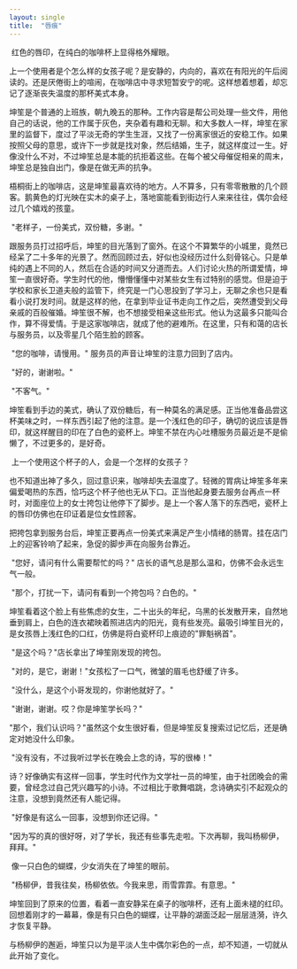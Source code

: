 ```yaml
---
layout: single
title:  "唇痕"
---
```

​           红色的唇印，在纯白的咖啡杯上显得格外耀眼。

​           上一个使用者是个怎么样的女孩子呢？是安静的，内向的，喜欢在有阳光的午后阅读的。还是厌倦街上的喧闹，在咖啡店中寻求短暂安宁的呢。这样想着想着，却忘记了逐渐丧失温度的那杯美式本身。

​        坤笙是个普通的上班族，朝九晚五的那种。工作内容是帮公司处理一些文件，用他自己的话说，他的工作属于灰色，夹杂着有趣和无聊。和大多数人一样，坤笙在家里的监督下，度过了平淡无奇的学生生涯，又找了一份离家很近的安稳工作。如果按照父母的意思，或许下一步就是找对象，然后结婚，生子，就这样度过一生。好像没什么不对，不过坤笙总是本能的抗拒着这些。在每个被父母催促相亲的周末，坤笙总是独自出门，像是在做无声的抗争。

​        梧桐街上的咖啡店，这是坤笙最喜欢待的地方。人不算多，只有零零散散的几个顾客。鹅黄色的灯光映在实木的桌子上，落地窗能看到街边行人来来往往，偶尔会经过几个嬉戏的孩童。

​        "老样子，一份美式，双份糖，多谢。"

​        跟服务员打过招呼后，坤笙的目光落到了窗外。在这个不算繁华的小城里，竟然已经呆了二十多年的光景了。然而回顾过去，好似也没经历过什么刻骨铭心。只是单纯的遇上不同的人，然后在合适的时间又分道而去。人们讨论火热的所谓爱情，坤笙一直很好奇。学生时代的他，懵懵懂懂中对某些女生有过特别的感觉。但是迫于学校和家长卫道夫般的监管下，终究是一门心思投到了学习上，无聊之余也只是看看小说打发时间。就是这样的他，在拿到毕业证书走向工作之后，突然遭受到父母亲戚的百般催婚。坤笙很不解，也不想接受相亲这些形式。他认为这最多只能叫合作，算不得爱情。于是这家咖啡店，就成了他的避难所。在这里，只有和蔼的店长与服务员，以及零星几个陌生脸的顾客。

​        "您的咖啡，请慢用。" 服务员的声音让坤笙的注意力回到了店内。

​        "好的，谢谢啦。" 

​        "不客气。"      

​        坤笙看到手边的美式，确认了双份糖后，有一种莫名的满足感。正当他准备品尝这杯美味之时，一样东西引起了他的注意。是一个浅红色的印子，确切的说应该是唇印，就这样醒目的印在了白色的瓷杯上。坤笙不禁在内心吐槽服务员最近是不是偷懒了，不过更多的，是好奇。

​        上一个使用这个杯子的人，会是一个怎样的女孩子？

​        也不知道出神了多久，回过意识来，咖啡却失去温度了。轻微的胃病让坤笙多年来偏爱喝热的东西，恰巧这个杯子他也无从下口。正当他起身要去服务台再点一杯时，对面座位上的女士挎包让他停下了脚步。是上一个客人落下的东西吧，瓷杯上的唇印仿佛也在印证着是位女性顾客。

​        把挎包拿到服务台后，坤笙正要再点一份美式来满足产生小情绪的肠胃。挂在店门上的迎客铃响了起来，急促的脚步声在向服务台靠近。

​        "您好，请问有什么需要帮忙的吗？"  店长的语气总是那么温和，仿佛不会永远生气一般。

​        "那个，打扰一下，请问有看到一个挎包吗？白色的。"  

​        坤笙看着这个脸上有些焦虑的女生，二十出头的年纪，乌黑的长发散开来，自然地垂到肩上，白色的连衣裙映着照进店内的阳光，竟有些发亮。最吸引坤笙目光的，是女孩唇上浅红色的口红，仿佛是将白瓷杯印上痕迹的"罪魁祸首"。

​        "是这个吗？"店长拿出了坤笙刚发现的挎包。

​        "对的，是它，谢谢！"女孩松了一口气，微皱的眉毛也舒缓了许多。

​        "没什么，是这个小哥发现的，你谢他就好了。"

​        "谢谢，谢谢。哎？你是坤笙学长吗？"

​        "那个，我们认识吗？"虽然这个女生很好看，但是坤笙反复搜索过记忆后，还是确定对她没什么印象。

​        "没有没有，不过我听过学长在晚会上念的诗，写的很棒！"

​        诗？好像确实有这样一回事，学生时代作为文学社一员的坤笙，由于社团晚会的需要，曾经念过自己凭兴趣写的小诗。不过相比于歌舞唱跳，念诗确实引不起观众的注意，没想到竟然还有人能记得。

​        "好像是有这么一回事，没想到你还记得。"

​        "因为写的真的很好呀，对了学长，我还有些事先走啦。下次再聊，我叫杨柳伊，拜拜。"

​         像一只白色的蝴蝶，少女消失在了坤笙的眼前。

​        "杨柳伊，昔我往矣，杨柳依依。今我来思，雨雪霏霏。有意思。"

​         坤笙回到了原来的位置，看着一直安静呆在桌子的咖啡杯，还有上面未褪的红印。回想着刚才的一幕幕，像是有只白色的蝴蝶，让平静的湖面泛起一层层涟漪，许久才恢复平静。

​        与杨柳伊的邂逅，坤笙只以为是平淡人生中偶尔彩色的一点，却不知道，一切就从此开始了变化。

